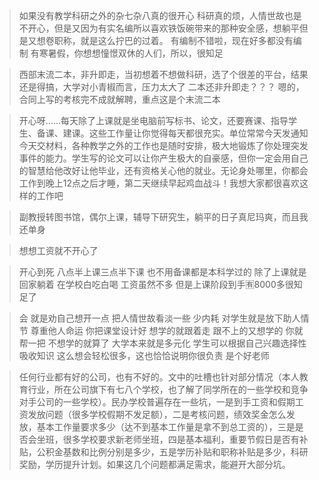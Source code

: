 
> 如果没有教学科研之外的杂七杂八真的很开心
> 科研真的烦，人情世故也是
> 不开心，但是又因为有实名编所以喜欢铁饭碗带来的那种安全感，想躺平但是又想卷职称，就是这么拧巴的过着。
> 有编制不错啦，现在好多都没有编制
> 有寒暑假，你想想憧憬双休的人们，所以，很知足

> 西部末流二本，非升即走，当初想着不想做科研，选了个很差的平台，结果还是得搞，大学对小青椒而言，压力太大了
> 二本还非升即走？？？
> 嗯的，合同上写的考核完不成就解聘，重点这是个末流二本

> 开心呀……每天除了上课就是坐电脑前写标书、论文，还要赛课、指导学生、备课、建课。这些工作量让你觉得每天都很充实。单位常常今天发通知今天交材料，各种教学之外的工作也是随时安排，极大地锻炼了你处理突发事件的能力。学生写的论文可以让你产生极大的自豪感，但你一定会用自己的智慧给他改好让他毕业，还有资格关心他的就业。无论身处哪里，你都会工作到晚上12点之后才睡，第二天继续早起鸡血战斗！我想大家都很喜欢这样的工作吧

> 副教授转图书馆，偶尔上课，辅导下研究生，躺平的日子真尼玛爽，而且我还单身

> 想想工资就不开心了

> 开心到死 八点半上课三点半下课 也不用备课都是本科学过的 除了上课就是回家躺着 在学校白吃白喝 工资虽然不多 但是上课阶段到手🈶8000多很知足了

> 会 就是劝自己想开一点 把人情世故看淡一些 少内耗 对学生就是放下助人情节 尊重他人命运 你把课堂设计好 想学的就跟着走 跟不上的又想学的 你就帮一把 不想学的就算了 大学本来就是多元化 学生可以根据自己兴趣选择性吸收知识 这么想会轻松很多，这也恰恰说明你很负责 是个好老师

> 任何行业都有好的公司，也有不好的。文中的吐槽也针对部分情况（本人教育行业，所在公司旗下有七八个学校，也了解了同学所在的一些学校和竞争对手公司的一些学校）。民办学校普遍存在一些坑，一是到手工资和假期工资发放问题（很多学校假期不发足额），二是考核问题，绩效奖金怎么发放，基本工作量要求多少（达不到基本工作量是拿不到总工资的），三是是否会坐班，很多学校要求新老师坐班，四是基本福利，重要节假日是否有补贴，公积金基数和比例分别是多少，五是学历补贴和职称补贴是多少，科研奖励，学历提升计划。如果这几个问题都满足需求，能避开大部分坑。


